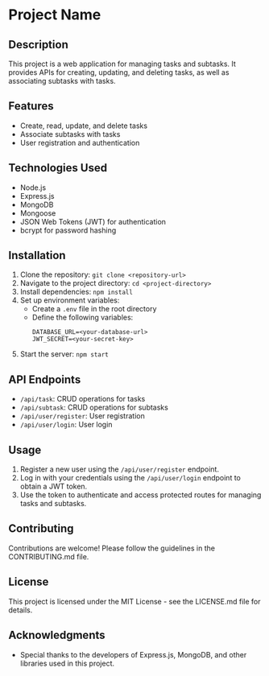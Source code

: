 # Project Name

## Description
This project is a web application for managing tasks and subtasks. It provides APIs for creating, updating, and deleting tasks, as well as associating subtasks with tasks.

## Features
- Create, read, update, and delete tasks
- Associate subtasks with tasks
- User registration and authentication

## Technologies Used
- Node.js
- Express.js
- MongoDB
- Mongoose
- JSON Web Tokens (JWT) for authentication
- bcrypt for password hashing

## Installation
1. Clone the repository: `git clone <repository-url>`
2. Navigate to the project directory: `cd <project-directory>`
3. Install dependencies: `npm install`
4. Set up environment variables:
   - Create a `.env` file in the root directory
   - Define the following variables:
     ```
     DATABASE_URL=<your-database-url>
     JWT_SECRET=<your-secret-key>
     ```
5. Start the server: `npm start`

## API Endpoints
- `/api/task`: CRUD operations for tasks
- `/api/subtask`: CRUD operations for subtasks
- `/api/user/register`: User registration
- `/api/user/login`: User login

## Usage
1. Register a new user using the `/api/user/register` endpoint.
2. Log in with your credentials using the `/api/user/login` endpoint to obtain a JWT token.
3. Use the token to authenticate and access protected routes for managing tasks and subtasks.

## Contributing
Contributions are welcome! Please follow the guidelines in the CONTRIBUTING.md file.

## License
This project is licensed under the MIT License - see the LICENSE.md file for details.

## Acknowledgments
- Special thanks to the developers of Express.js, MongoDB, and other libraries used in this project.
